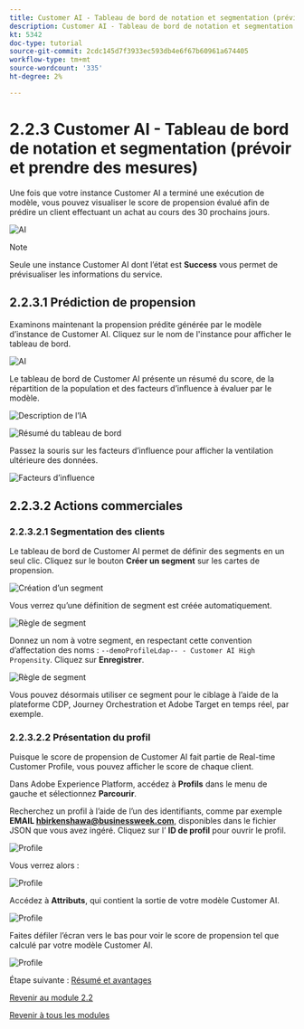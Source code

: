 ```yaml
---
title: Customer AI - Tableau de bord de notation et segmentation (prévision et action)
description: Customer AI - Tableau de bord de notation et segmentation (prévision et action)
kt: 5342
doc-type: tutorial
source-git-commit: 2cdc145d7f3933ec593db4e6f67b60961a674405
workflow-type: tm+mt
source-wordcount: '335'
ht-degree: 2%

---
```


# 2.2.3 Customer AI - Tableau de bord de notation et segmentation (prévoir et prendre des mesures)

Une fois que votre instance Customer AI a terminé une exécution de modèle, vous pouvez visualiser le score de propension évalué afin de prédire un client effectuant un achat au cours des 30 prochains jours.

![AI](./images/caimodels.png)

>[!NOTE]
>
>Seule une instance Customer AI dont l’état est **Success** vous permet de prévisualiser les informations du service.

## 2.2.3.1 Prédiction de propension

Examinons maintenant la propension prédite générée par le modèle d’instance de Customer AI. Cliquez sur le nom de l&#39;instance pour afficher le tableau de bord.

![AI](./images/caimodels1.png)

Le tableau de bord de Customer AI présente un résumé du score, de la répartition de la population et des facteurs d’influence à évaluer par le modèle.

![Description de l’IA](./images/caidescription.png)

![Résumé du tableau de bord](./images/caidashboard.png)

Passez la souris sur les facteurs d’influence pour afficher la ventilation ultérieure des données.

![Facteurs d’influence](./images/caiinfluencefactors.png)

## 2.2.3.2 Actions commerciales

### 2.2.3.2.1 Segmentation des clients

Le tableau de bord de Customer AI permet de définir des segments en un seul clic. Cliquez sur le bouton **Créer un segment** sur les cartes de propension.

![Création d’un segment](./images/caiinfluencefactors1.png)

Vous verrez qu’une définition de segment est créée automatiquement.

![Règle de segment](./images/caicreatesegment.png)

Donnez un nom à votre segment, en respectant cette convention d’affectation des noms : `--demoProfileLdap-- - Customer AI High Propensity`. Cliquez sur **Enregistrer**.

![Règle de segment](./images/caicreatesegment1.png)

Vous pouvez désormais utiliser ce segment pour le ciblage à l’aide de la plateforme CDP, Journey Orchestration et Adobe Target en temps réel, par exemple.

### 2.2.3.2.2 Présentation du profil

Puisque le score de propension de Customer AI fait partie de Real-time Customer Profile, vous pouvez afficher le score de chaque client.

Dans Adobe Experience Platform, accédez à **Profils** dans le menu de gauche et sélectionnez **Parcourir**.

Recherchez un profil à l’aide de l’un des identifiants, comme par exemple **EMAIL hbirkenshawa@businessweek.com**, disponibles dans le fichier JSON que vous avez ingéré. Cliquez sur l’ **ID de profil** pour ouvrir le profil.

![Profile](./images/profile1.png)

Vous verrez alors :

![Profile](./images/profile2.png)

Accédez à **Attributs**, qui contient la sortie de votre modèle Customer AI.

![Profile](./images/profile3.png)

Faites défiler l’écran vers le bas pour voir le score de propension tel que calculé par votre modèle Customer AI.

![Profile](./images/profile4.png)

Étape suivante : [Résumé et avantages](./summary.md)

[Revenir au module 2.2](./intelligent-services.md)

[Revenir à tous les modules](./../../../overview.md)
